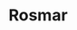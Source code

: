 ---
title: "Rosmar"
url: /ciudad-autonoma-de-buenos-aires/rosmar-avenida-avellaneda/
shop: pintura
---
